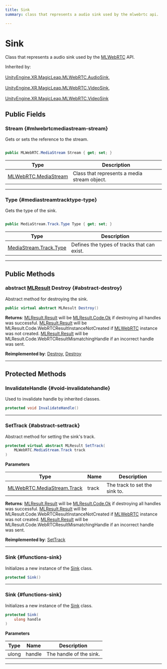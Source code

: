 ```yaml
---
title: Sink
summary: class that represents a audio sink used by the mlwebrtc api. 

---
```


# Sink




Class that represents a audio sink used by the [MLWebRTC](/versioned_docs/version-03-Jan-2023/unity-api/api/UnityEngine.XR.MagicLeap/MLWebRTC/UnityEngine.XR.MagicLeap.MLWebRTC.md) API.   


Inherited by: <br></br>[UnityEngine.XR.MagicLeap.MLWebRTC.AudioSink](/versioned_docs/version-03-Jan-2023/unity-api/api/UnityEngine.XR.MagicLeap/MLWebRTC/AudioSink/UnityEngine.XR.MagicLeap.MLWebRTC.AudioSink.md), <br></br>[UnityEngine.XR.MagicLeap.MLWebRTC.VideoSink](/versioned_docs/version-03-Jan-2023/unity-api/api/UnityEngine.XR.MagicLeap/MLWebRTC/VideoSink/UnityEngine.XR.MagicLeap.MLWebRTC.VideoSink.md), <br></br>[UnityEngine.XR.MagicLeap.MLWebRTC.VideoSink](/versioned_docs/version-03-Jan-2023/unity-api/api/UnityEngine.XR.MagicLeap/MLWebRTC/VideoSink/UnityEngine.XR.MagicLeap.MLWebRTC.VideoSink.md)




## Public Fields

### Stream {#mlwebrtcmediastream-stream}

Gets or sets the reference to the stream. 

```csharp

public MLWebRTC.MediaStream Stream { get; set; }

```

| Type | Description  | 
|--|--|
| [MLWebRTC.MediaStream](/versioned_docs/version-03-Jan-2023/unity-api/api/UnityEngine.XR.MagicLeap/MLWebRTC/MediaStream/UnityEngine.XR.MagicLeap.MLWebRTC.MediaStream.md) | Class that represents a media stream object.  |





-----------

### Type {#mediastreamtracktype-type}

Gets the type of the sink. 

```csharp

public MediaStream.Track.Type Type { get; set; }

```

| Type | Description  | 
|--|--|
| [MediaStream.Track.Type](/versioned_docs/version-03-Jan-2023/unity-api/api/UnityEngine.XR.MagicLeap/MLWebRTC/MediaStream/UnityEngine.XR.MagicLeap.MLWebRTC.MediaStream.Track.md#enums-type) | Defines the types of tracks that can exist.  |





-----------

## Public Methods

### abstract [MLResult](/versioned_docs/version-03-Jan-2023/unity-api/api/UnityEngine.XR.MagicLeap/UnityEngine.XR.MagicLeap.MLResult.md) Destroy {#abstract-destroy}

Abstract method for destroying the sink. 

```csharp
public virtual abstract MLResult Destroy()
```






**Returns**: [MLResult.Result](/versioned_docs/version-03-Jan-2023/unity-api/api/UnityEngine.XR.MagicLeap/UnityEngine.XR.MagicLeap.MLResult.md#readonly-result) will be  [MLResult.Code.Ok](/versioned_docs/version-03-Jan-2023/unity-api/api/UnityEngine.XR.MagicLeap/UnityEngine.XR.MagicLeap.MLResult.md#enums-ok)  if destroying all handles was successful. [MLResult.Result](/versioned_docs/version-03-Jan-2023/unity-api/api/UnityEngine.XR.MagicLeap/UnityEngine.XR.MagicLeap.MLResult.md#readonly-result) will be  MLResult.Code.WebRTCResultInstanceNotCreated  if [MLWebRTC](/versioned_docs/version-03-Jan-2023/unity-api/api/UnityEngine.XR.MagicLeap/MLWebRTC/UnityEngine.XR.MagicLeap.MLWebRTC.md) instance was not created. [MLResult.Result](/versioned_docs/version-03-Jan-2023/unity-api/api/UnityEngine.XR.MagicLeap/UnityEngine.XR.MagicLeap.MLResult.md#readonly-result) will be  MLResult.Code.WebRTCResultMismatchingHandle  if an incorrect handle was sent. 

**Reimplemented by**: [Destroy](/versioned_docs/version-03-Jan-2023/unity-api/api/UnityEngine.XR.MagicLeap/MLWebRTC/VideoSink/UnityEngine.XR.MagicLeap.MLWebRTC.VideoSink.md#override-destroy), [Destroy](/versioned_docs/version-03-Jan-2023/unity-api/api/UnityEngine.XR.MagicLeap/MLWebRTC/AudioSink/UnityEngine.XR.MagicLeap.MLWebRTC.AudioSink.md#override-destroy)



-----------

## Protected Methods

### InvalidateHandle {#void-invalidatehandle}

Used to invalidate handle by inherited classes. 

```csharp
protected void InvalidateHandle()
```






-----------

### SetTrack {#abstract-settrack}

Abstract method for setting the sink's track. 

```csharp
protected virtual abstract MLResult SetTrack(
    MLWebRTC.MediaStream.Track track
)
```


**Parameters**

| Type | Name  | Description  | 
|--|--|--|
| [MLWebRTC.MediaStream.Track](/versioned_docs/version-03-Jan-2023/unity-api/api/UnityEngine.XR.MagicLeap/MLWebRTC/MediaStream/UnityEngine.XR.MagicLeap.MLWebRTC.MediaStream.Track.md) |track|The track to set the sink to.|






**Returns**: [MLResult.Result](/versioned_docs/version-03-Jan-2023/unity-api/api/UnityEngine.XR.MagicLeap/UnityEngine.XR.MagicLeap.MLResult.md#readonly-result) will be  [MLResult.Code.Ok](/versioned_docs/version-03-Jan-2023/unity-api/api/UnityEngine.XR.MagicLeap/UnityEngine.XR.MagicLeap.MLResult.md#enums-ok)  if destroying all handles was successful. [MLResult.Result](/versioned_docs/version-03-Jan-2023/unity-api/api/UnityEngine.XR.MagicLeap/UnityEngine.XR.MagicLeap.MLResult.md#readonly-result) will be  MLResult.Code.WebRTCResultInstanceNotCreated  if [MLWebRTC](/versioned_docs/version-03-Jan-2023/unity-api/api/UnityEngine.XR.MagicLeap/MLWebRTC/UnityEngine.XR.MagicLeap.MLWebRTC.md) instance was not created. [MLResult.Result](/versioned_docs/version-03-Jan-2023/unity-api/api/UnityEngine.XR.MagicLeap/UnityEngine.XR.MagicLeap.MLResult.md#readonly-result) will be  MLResult.Code.WebRTCResultMismatchingHandle  if an incorrect handle was sent. 

**Reimplemented by**: [SetTrack](/versioned_docs/version-03-Jan-2023/unity-api/api/UnityEngine.XR.MagicLeap/MLWebRTC/AudioSink/UnityEngine.XR.MagicLeap.MLWebRTC.AudioSink.md#override-settrack)



-----------

### Sink {#functions-sink}

Initializes a new instance of the [Sink](/versioned_docs/version-03-Jan-2023/unity-api/api/UnityEngine.XR.MagicLeap/MLWebRTC/UnityEngine.XR.MagicLeap.MLWebRTC.Sink.md) class. 

```csharp
protected Sink()
```






-----------

### Sink {#functions-sink}

Initializes a new instance of the [Sink](/versioned_docs/version-03-Jan-2023/unity-api/api/UnityEngine.XR.MagicLeap/MLWebRTC/UnityEngine.XR.MagicLeap.MLWebRTC.Sink.md) class. 

```csharp
protected Sink(
    ulong handle
)
```


**Parameters**

| Type | Name  | Description  | 
|--|--|--|
| ulong |handle|The handle of the sink.|






-----------


